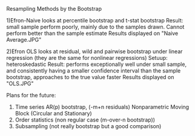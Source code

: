 Resampling Methods by the Bootstrap 

1)Efron-Naive looks at percentile bootstrap and t-stat bootstrap 
  Result: small sample perform poorly, mainly due to the samples drawn. Cannot perform better than the sample estimate 
  Results displayed on "Naive Average.JPG"
  
2)Efron OLS looks at residual, wild and pairwise bootstrap under linear regression (they are the same for nonlinear regressions)
  Setuup: heteroskedastic 
  Result: performs exceptionally well under small sample, and consistently having a smaller confidence interval than the sample bootstrap,   approaches to the true value faster
  Results displayed on "OLS.JPG"

Plans for the future: 
  1) Time series 
    AR(p) bootstrap, (-m+n residuals)
    Nonparametric Moving Block (Circular and Stationary) 
  2) Order statistics (non regular case (m-over-n bootstrap))
  3) Subsampling (not really bootstrap but a good comparison) 
